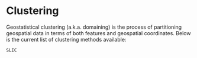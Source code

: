 # Clustering

Geostatistical clustering (a.k.a. domaining) is the process of partitioning
geospatial data in terms of both features and geospatial coordinates. Below
is the current list of clustering methods available:

```@docs
SLIC
```
